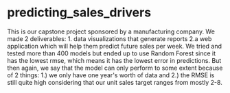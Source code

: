 # predicting_sales_drivers
This is our capstone project sponsored by a manufacturing company. We made 2 deliverables:  1. data visualizations that generate reports 2.a web application which will help them predict future sales per week. We tried and tested more than 400 models but ended up to use Random Forest since it has the lowest rmse, which means it has the lowest error in predictions. But then again, we say that the model can only perform to some extent because of 2 things: 1.) we only have one year's worth of data and 2.) the RMSE is still quite high considering that our unit sales target ranges from mostly 2-8. 
